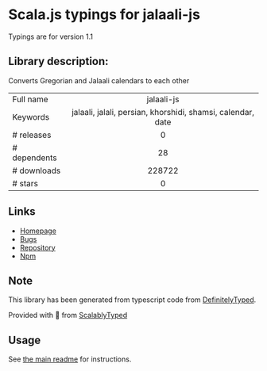 
# Scala.js typings for jalaali-js

Typings are for version 1.1

## Library description:
Converts Gregorian and Jalaali calendars to each other

|                    |                 |
| ------------------ | :-------------: |
| Full name          | jalaali-js |
| Keywords           | jalaali, jalali, persian, khorshidi, shamsi, calendar, date |
| # releases         | 0 |
| # dependents       | 28 |
| # downloads        | 228722 |
| # stars            | 0 |

## Links
- [Homepage](https://github.com/jalaali/jalaali-js)
- [Bugs](https://github.com/jalaali/jalaali-js/issues)
- [Repository](https://github.com/jalaali/jalaali-js)
- [Npm](https://www.npmjs.com/package/jalaali-js)
    


## Note
This library has been generated from typescript code from [DefinitelyTyped](https://definitelytyped.org).

Provided with :purple_heart: from [ScalablyTyped](https://github.com/oyvindberg/ScalablyTyped)

## Usage
See [the main readme](../../readme.md) for instructions.


